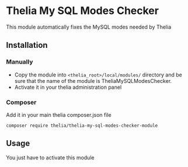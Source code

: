# Thelia My SQL Modes Checker

This module automatically fixes the MySQL modes needed by Thelia

## Installation

### Manually

* Copy the module into ```<thelia_root>/local/modules/``` directory and be sure that the name of the module is TheliaMySQLModesChecker.
* Activate it in your thelia administration panel

### Composer

Add it in your main thelia composer.json file

```
composer require thelia/thelia-my-sql-modes-checker-module
```

## Usage

You just have to activate this module

